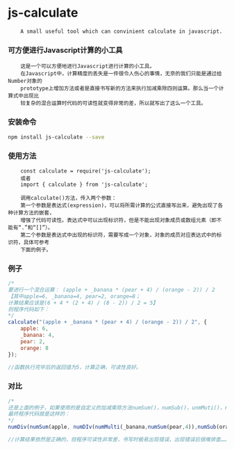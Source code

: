 js-calculate
===================================
		A small useful tool which can convinient calculate in javascript.

### 可方便进行Javascript计算的小工具
		这是一个可以方便地进行Javascript进行计算的小工具。  
		在Javascript中，计算精度的丢失是一件很令人伤心的事情，无奈的我们只能是通过给Number对象的  
		prototype上增加方法或者是直接书写新的方法来执行加减乘除四则运算。那么当一个计算式中出现比  
		较复杂的混合运算时代码的可读性就变得非常的差，所以就写出了这么一个工具。

### 安装命令
```bash
npm install js-calculate --save
```

### 使用方法
		const calculate = require('js-calculate');
		或者
		import { calculate } from 'js-calculate';

		调用calculate()方法，传入两个参数：  
		第一个参数是表达式(expression)，可以将所需计算的公式直接写出来，避免出现了各种计算方法的嵌套，  
		增强了代码可读性。表达式中可以出现标识符，但是不能出现对象成员或数组元素（即不能有“.”和“[]”）。  
		第二个参数是表达式中出现的标识符，需要写成一个对象，对象的成员对应表达式中的标识符，具体可参考  
		下面的例子。

### 例子  
```javascript
/*
要进行一个混合运算： (apple + _banana * (pear + 4) / (orange - 2)) / 2  
【其中apple=6, _banana=4, pear=2, orange=8；  
计算结果应该是(6 + 4 * (2 + 4) / (8 - 2)) / 2 = 5】  
则程序代码如下：
*/
calculate("(apple + _banana * (pear + 4) / (orange - 2)) / 2", {  
    apple: 6,  
    _banana: 4,  
    pear: 2,  
    orange: 8  
});

//函数执行完毕后的返回值为5，计算正确，可读性良好。
```

### 对比
```javascript
/*
还是上面的例子，如果使用的是自定义的加减乘除方法numSum()，numSub()，unmMuti()，numDiv()  
最终程序代码就是这样的：  
*/
numDiv(numSum(apple, numDIv(numMulti(_banana,numSum(pear,4)),numSub(orange,2))),2);  

//计算结果依然是正确的，但程序可读性非常差，书写时极易出现错误，出现错误后很难排查……
```
